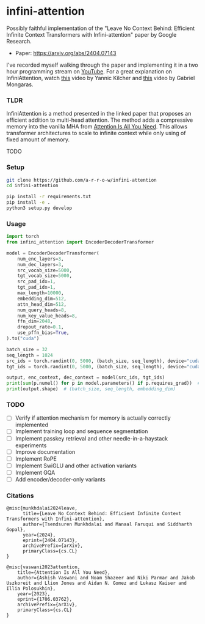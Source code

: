 # infini-attention

Possibly faithful implementation of the "Leave No Context Behind: Efficient Infinite Context Transformers with Infini-attention" paper by Google Research.

- Paper: https://arxiv.org/abs/2404.07143

I've recorded myself walking through the paper and implementing it in a two hour programming stream on [YouTube](https://youtu.be/SLrSJSL4pdk). For a great explanation on InfiniAttention, watch [this](https://youtu.be/r_UBBfTPcF0) video by Yannic Kilcher and [this](https://youtu.be/MRTTGMlKgb8) video by Gabriel Mongaras.

### TLDR

InfiniAttention is a method presented in the linked paper that proposes an efficient addition to multi-head attention. The method adds a compressive memory into the vanilla MHA from [Attention Is All You Need](https://arxiv.org/abs/1706.03762). This allows transformer architectures to scale to infinite context while only using of fixed amount of memory.

TODO

### Setup

```bash
git clone https://github.com/a-r-r-o-w/infini-attention
cd infini-attention

pip install -r requirements.txt
pip install -e .
python3 setup.py develop
```

### Usage

```python
import torch
from infini_attention import EncoderDecoderTransformer

model = EncoderDecoderTransformer(
    num_enc_layers=3,
    num_dec_layers=3,
    src_vocab_size=5000,
    tgt_vocab_size=5000,
    src_pad_idx=1,
    tgt_pad_idx=1,
    max_length=10000,
    embedding_dim=512,
    attn_head_dim=512,
    num_query_heads=8,
    num_key_value_heads=8,
    ffn_dim=2048,
    dropout_rate=0.1,
    use_pffn_bias=True,
).to("cuda")

batch_size = 32
seq_length = 1024
src_ids = torch.randint(0, 5000, (batch_size, seq_length), device="cuda")
tgt_ids = torch.randint(0, 5000, (batch_size, seq_length), device="cuda")

output, enc_context, dec_context = model(src_ids, tgt_ids)
print(sum(p.numel() for p in model.parameters() if p.requires_grad))  # 93231176
print(output.shape)  # (batch_size, seq_length, embedding_dim)

```

### TODO

- [ ] Verify if attention mechanism for memory is actually correctly implemented
- [ ] Implement training loop and sequence segmentation
- [ ] Implement passkey retrieval and other needle-in-a-haystack experiments
- [ ] Improve documentation
- [ ] Implement RoPE
- [ ] Implement SwiGLU and other activation variants
- [ ] Implement GQA
- [ ] Add encoder/decoder-only variants

### Citations

```
@misc{munkhdalai2024leave,
      title={Leave No Context Behind: Efficient Infinite Context Transformers with Infini-attention}, 
      author={Tsendsuren Munkhdalai and Manaal Faruqui and Siddharth Gopal},
      year={2024},
      eprint={2404.07143},
      archivePrefix={arXiv},
      primaryClass={cs.CL}
}
```

```
@misc{vaswani2023attention,
    title={Attention Is All You Need}, 
    author={Ashish Vaswani and Noam Shazeer and Niki Parmar and Jakob Uszkoreit and Llion Jones and Aidan N. Gomez and Lukasz Kaiser and Illia Polosukhin},
    year={2023},
    eprint={1706.03762},
    archivePrefix={arXiv},
    primaryClass={cs.CL}
}
```
